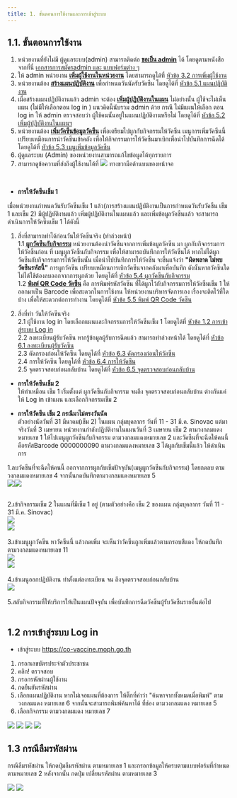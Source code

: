 ```yaml
---
title: 1. ขั้นตอนการใช้งานและการเข้าสู่ระบบ
---
```


## 1.1. ขั้นตอนการใช้งาน
1. หน่วยงานที่ยังไม่มี ผู้ดูแลระบบ(admin) สามารถติดต่อ <u><b>ขอเป็น admin</b></u> ได้ โดยดูตามหนังสือจากที่นี่
[เอกสารการสมัครadmin และ แบบฟอร์มต่าง ๆ](https://co-vaccine.moph.go.th/th/downloads)</Br>
2. ให้ admin หน่วยงาน  <u><b>เพิ่มผู้ใช้งานในหน่วยงาน</b></u>  โดยสามารถดูได้ที่ [หัวข้อ 3.2 การเพิ่มผู้ใช้งาน](admin-hosp-menu.md#_3-2-การเพิ่มผู้ใช้งาน)</Br>
3. หน่วยงานต้อง  <u><b>สร้างแผนปฏิบัติงาน</b></u> เพื่อกำหนดวันนัดรับวัคซีน โดยดูได้ที่ [หัวข้อ 5.1 แผนปฏิบัติงาน](prepare-work.md#_5-1-แผนปฏิบัติงาน)</Br>
4. เมื่อสร้างแผนปฏิบัติงานแล้ว admin จะต้อง <u><b>เพิ่มผู้ปฏิบัติงานในแผน</b></u> ไม่อย่างนั้น ผู้ใช้จะไม่เห็น แผน (ไม่มีให้เลือกตอน log in ) แนวคิดนี้นับรวม admin ด้วย  กรณี ไม่มีแผนให้เลือก ตอน log in ให้ admin ตรวจสอบว่า ผู้ใช้คนนั้นอยู่ในแผนปฏิบัติงานหรือไม่ โดยดูได้ที่ [หัวข้อ 5.2 เพิ่มผู้ปฏิบัติงานในแผนฯ](prepare-work.md#_5-2-เพิ่มผู้ปฏิบัติงานในแผนฯ)</Br>
5. หน่วยงานต้อง  <u><b>เพิ่มวัคซีนข้อมูลวัคซีน</b></u> เพื่อเตรียมไปผูกกับกิจกรรมให้วัคซีน เมนูการเพิ่มวัคซีนนี้เปรียบเหมือนการนำวัคซีนเข้าคลัง เพื่อให้กิจกรรมการให้วัคซีนมาเบิกเพื่อนำไปบันทึกการฉีดได้ โดยดูได้ที่ [หัวข้อ 5.3 เมนูเพิ่มข้อมูลวัคซีน](prepare-work.md#_5-3-เมนูเพิ่มข้อมูลวัคซีน)</Br>
6. ผู้ดูแลระบบ (Admin) ของหน่วยงานสามารถแก้ไขข้อมูลได้ทุกรายการ</Br>
7. สามารถดูข้อความที่ส่งถึงผู้ใช้งานได้ที่ ![](./img/notify-1.jpg) ทางขวามือด้านบนของหน้าจอ</Br>
</Br>

- <b>การให้วัคซีนเข็ม 1</b> </Br>

เมื่อหน่วยงานกำหนดวันรับวัคซีนเข็ม 1 แล้ว(การสร้างแผนปฏิบัติงานเป็นการกำหนดวันรับวัคซีน เข็ม 1 และเข็ม 2)  มีผู้ปฏิบัติงานแล้ว เพิ่มผู้ปฏิบัติงานในแผนแล้ว และเพิ่มข้อมูลวัคซีนแล้ว จะสามารถดำเนินการให้วัคซีนเข็ม 1  ได้ดังนี้

1. สิ่งที่สามารถทำได้ก่อนวันให้วัคซีนจริง (ทำล่วงหน้า)</Br>
1.1 <u><b>ผูกวัคซีนกับกิจกรรม</b></u> หน่วยงานต้องนำวัคซีนจากการเพิ่มข้อมูลวัคซีน มา ผูกกับกิจกรรมการให้วัคซีนก่อน ที่ เมนูผูกวัคซีนกับกิจกรรม เพื่อให้สามารถบันทึกการให้วัคซีนได้ หากไม่ได้ผูกวัคซีนกับกิจกรรมการให้วัคซีนนั้น เมื่อนำไปบันทึกการให้วัคซีน จะขึ้นแจ้งว่า <b>"ผิดพลาด ไม่พบวัคซีนรหัสนี้"</b> การผูกวัคซีน เปรียบเหมือนการเบิกวัคซีนจากคลังมาเพื่อบันทึก ดังนั้นหากวัคซีนใดไม่ได้ใช้ต้องลบออกจากการผูกด้วย
โดยดูได้ที่ [หัวข้อ 5.4 ผูกวัคซีนกับกิจกรรม](prepare-work.md#_5-4-ผูกวัคซีนกับกิจกรรม)</Br>
1.2 <u><b>พิมพ์ QR Code วัคซีน</b></u> คือ การพิมพ์รหัสวัคซ๊น ที่ได้ผูกไว้กับกิจกรรมการให้วัคซีนเข็ม 1 ให้ออกมาเป็น Barcode เพื่อสะดวกในการใช้งาน ให้หน่วยงานบริหารจัดการเอง เรื่องจะติดไว้ที่ใดบ้าง เพื่อให้สะดวกต่อการทำงาน
โดยดูได้ที่ [หัวข้อ 5.5 พิมพ์ QR Code วัคซีน](prepare-work.md#_5-5-พิมพ์-qr-code-วัคซีน)</Br>

2. สิ่งที่ทำ วันให้วัคซีนจริง </Br>
2.1 ผู้ใช้งาน log in โดยเลือกแผนและกิจกรรมการให้วัคซีนเข็ม 1 โดยดูได้ที่ [หัวข้อ 1.2 การเข้าสู่ระบบ Log in](login.md#_1-2-การเข้าสู่ระบบ-log-in)</Br>
2.2 ลงทะเบียนผู้รับวัคซีน หากรู้ข้อมูลผู้รับการฉีดแล้ว สามารถทำล่วงหน้าได้ โดยดูได้ที่  [หัวข้อ 6.1 ลงทะเบียนผู้รับวัคซีน](working.md#_6-1-ลงทะเบียนผู้รับวัคซีน)</Br>
2.3 คัดกรองก่อนให้วัคซีน โดยดูได้ที่ [หัวข้อ 6.3 คัดกรองก่อนให้วัคซีน](working.md#_6-3-คัดกรองก่อนให้วัคซีน)</Br>
2.4 การให้วัคซีน โดยดูได้ที่ [หัวข้อ 6.4 การให้วัคซีน](working.md#_6-4-การให้วัคซีน)</Br>
2.5 จุดตรวจสอบก่อนกลับบ้าน โดยดูได้ที่ [หัวข้อ 6.5 จุดตรวจสอบก่อนกลับบ้าน](working.md#_6-5-จุดตรวจสอบก่อนกลับบ้าน)</Br>

- <b>การให้วัคซีนเข็ม 2</b> </Br>
ให้ทำเหมือน เข็ม 1 เริ่มตั้งแต่ ผูกวัคซีนกับกิจกรรม จนถึง จุดตรวจสอบก่อนกลับบ้าน ต่างกันแค่ ให้ Log in เข้าแผน และเลือกกิจกรรมเข็ม 2


- <b>การให้วัคซีน เข็ม 2 กรณีมาไม่ตรงวันนัด </b></Br>
ตัวอย่างนัดวันที่ 31 มีนาคม(เข็ม 2) ในแผน กลุ่มบุคลากร วันที่ 11 - 31 มี.ค. Sinovac แต่มาจริงวันที่ 3 เมษายน หน่วยงานกำลังปฏิบัติงานในแผนวันที่ 3 เมษายน เข็ม 2 ตามวงกลมแดงหมายเลข 1 ให้ไปเมนูผูกวัคซีนกับกิจกรรม ตามวงกลมแดงหมายเลข 2 และวัคซีนที่จะฉีดให้คนนี้คือรหัสBarcode 0000000090 ตามวงกลมแดงหมายเลข 3 ได้ผูกกับเข็มนี้แล้ว ให้ดำเนินการ</Br> 

1.ลบวัคซีนที่จะฉีดให้คนนี้ ออกจากการผูกกับเข็มปัจจุบัน(เมนูผูกวัคซีนกับกิจกรรม) โดยกดลบ ตามวงกลมแดงหมายเลข 4 จากนั้นกดบันทึกตามวงกลมแดงหมายเลข 5 </Br> 
![](./img/missappointment1.jpg)![](./img/missappointment2.jpg)</Br> </Br> 

2.เข้ากิจกรรมเข็ม 2 ในแผนที่มีเข็ม 1 อยู่ (ตามตัวอย่างคือ เข็ม 2 ของแผน กลุ่มบุคลากร วันที่ 11 - 31 มี.ค. Sinovac)</Br>
![](./img/missappointment3.jpg)</Br> 
![](./img/missappointment4.jpg)</Br></Br> 
3.เข้าเมนูผูกวัคซีน หาวัคซีนนี้ แล้วกดเพิ่ม จะเห็นว่าวัคซีนถูกเพิ่มแล้วตามกรอบสีแดง ให้กดบันทึก ตามวงกลมแดงหมายเลข 11</Br>
![](./img/missappointment5.jpg)</Br>
![](./img/missappointment6.jpg)</Br></Br> 
4.เข้าเมนูออกปฏิบัติงาน ทำตั้งแต่ลงทะเบียน จน ถึงจุดตรวจสอบก่อนกลับบ้าน</Br>
![](./img/missappointment7.jpg)</Br></Br>
5.สลับกิจกรรมที่ให้บริการให้เป็นแผนปัจจุบัน เพื่อบันทึกการฉีดวัคซีนผู้รับวัคซีนรายอื่นต่อไป </Br></Br>

## 1.2 การเข้าสู่ระบบ Log in 
- เข้าสู่ระบบ https://co-vaccine.moph.go.th
1. กรอกเลขบัตรประจำตัวประชาชน
2. คลิก! ตรวจสอบ
3. กรอกรหัสผ่านผู้ใช้งาน
4. กดยืนยันรหัสผ่าน
5. เลือกแผนปฏิบัติงาน หากไม่เจอแผนที่ต้องการ ให้ติ๊กที่คำว่า "ค้นหาจากทั้งหมดเมื่อพิมพ์" ตามวงกลมแดง หมายเลข 6 จากนั้นจะสามารถพิมพ์ค้นหาได้ ที่ช่อง ตามวงกลมแดง หมายเลข 5 
6. เลือกกิจกรรม ตามวงกลมแดง หมายเลข 7

![](./img/user-1.png)
![](./img/password.jpg)
![](./img/searchlogin01.jpg)
![](./img/searchlogin02.jpg)

## 1.3 กรณีลืมรหัสผ่าน
กรณีลืมรหัสผ่าน ให้กดปุ่มลืมรหัสผ่าน ตามหมายเลข 1 และกรอกข้อมูลให้ครบตามแบบฟอร์มที่กำหนด ตามหมายเลข 2 หลังจากนั้น กดปุ่ม เปลี่ยนรหัสผ่าน ตามหมายเลข 3  

![](./img/user-forgetpassword-up-1.jpg) 
![](./img/user-forgetpassword-up-2.jpg)